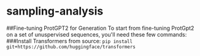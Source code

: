 # sampling-analysis 
##Fine-tuning ProtGPT2 for Generation
To start from fine-tuning ProtGpt2 on a set of unuspervised sequences, you'll need these few commands: 
###Install Transformers from source: 
`pip install git+https://github.com/huggingface/transformers`
